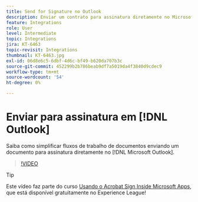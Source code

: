 ```yaml
---
title: Send for Signature no Outlook
description: Enviar um contrato para assinatura diretamente no Microsoft Outlook
feature: Integrations
role: User
level: Intermediate
topic: Integrations
jira: KT-6463
topic-revisit: Integrations
thumbnail: KT-6463.jpg
exl-id: 06d8e6c5-6dbf-4d6c-bf49-b620da707b3c
source-git-commit: 452299b2b786beab9df7a5019da4f3840d9cdec9
workflow-type: tm+mt
source-wordcount: '54'
ht-degree: 0%

---
```


# Enviar para assinatura em [!DNL Outlook]

Saiba como simplificar fluxos de trabalho de documentos enviando um documento para assinatura diretamente no [!DNL Microsoft Outlook].

>[!VIDEO](https://video.tv.adobe.com/v/37839?quality=12&learn=on&hidetitle=true)

>[!TIP]
>
>Este vídeo faz parte do curso [Usando o Acrobat Sign Inside Microsoft Apps](https://experienceleague.adobe.com/?recommended=Sign-U-1-2020.2), que está disponível gratuitamente no Experience League!
